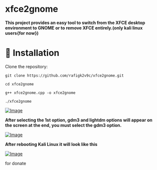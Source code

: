 # xfce2gnome
**This project provides an easy tool to switch from the XFCE desktop environment to GNOME or to remove XFCE entirely.(only kali linux users{for now})**
# 🚀 Installation

Clone the repository:

``````git clone https://github.com/rafigk2v9c/xfce2gnome.git``````

``````cd xfce2gnome``````

``````g++ xfce2gnome.cpp -o xfce2gnome``````

``````./xfce2gnome``````

[![Image](https://i.hizliresim.com/6ldxqo4.png)](https://hizliresim.com/6ldxqo4)


**After selecting the 1st option, gdm3 and lightdm options will appear on the screen at the end, you must select the gdm3 option.**


[![Image](https://i.hizliresim.com/9qabv21.png)](https://hizliresim.com/9qabv21)

**After rebooting Kali Linux it will look like this**

[![Image](https://i.hizliresim.com/jig4kwk.png)](https://hizliresim.com/jig4kwk)


for donate

